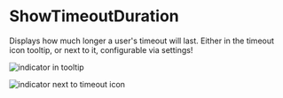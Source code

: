 # ShowTimeoutDuration

Displays how much longer a user's timeout will last.
Either in the timeout icon tooltip, or next to it, configurable via settings!

![indicator in tooltip](https://github.com/Rivercord/Rivercord/assets/45497981/606588a3-2646-40d9-8800-b6307f650136)

![indicator next to timeout icon](https://github.com/Rivercord/Rivercord/assets/45497981/ab9d2101-0fdc-4143-9310-9488f056eeee)

